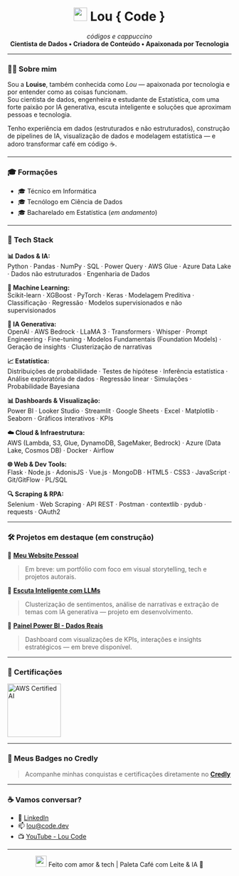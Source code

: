 <h1 align="center">
  <img src="https://img.icons8.com/ios-filled/50/d8a39d/coffee.png" width="30"/>
  Lou { Code }
</h1>

<p align="center">
  <em>códigos e cappuccino</em><br/>
  <strong>Cientista de Dados • Criadora de Conteúdo • Apaixonada por Tecnologia</strong>
</p>

---

### 👩‍💻 Sobre mim

Sou a **Louise**, também conhecida como *Lou* — apaixonada por tecnologia e por entender como as coisas funcionam.  
Sou cientista de dados, engenheira e estudante de Estatística, com uma forte paixão por IA generativa, escuta inteligente e soluções que aproximam pessoas e tecnologia.

Tenho experiência em dados (estruturados e não estruturados), construção de pipelines de IA, visualização de dados e modelagem estatística — e adoro transformar café em código ☕.

---

### 🎓 Formações

- 🎓 Técnico em Informática  
- 🎓 Tecnólogo em Ciência de Dados  
- 🎓 Bacharelado em Estatística (*em andamento*)

---

### 🧰 Tech Stack

**📊 Dados & IA:**  
Python · Pandas · NumPy · SQL · Power Query · AWS Glue · Azure Data Lake · Dados não estruturados · Engenharia de Dados

**🤖 Machine Learning:**  
Scikit-learn · XGBoost · PyTorch · Keras · Modelagem Preditiva · Classificação · Regressão · Modelos supervisionados e não supervisionados

**🧠 IA Generativa:**  
OpenAI · AWS Bedrock · LLaMA 3 · Transformers · Whisper · Prompt Engineering · Fine-tuning · Modelos Fundamentais (Foundation Models) · Geração de insights · Clusterização de narrativas

**📈 Estatística:**  
Distribuições de probabilidade · Testes de hipótese · Inferência estatística · Análise exploratória de dados · Regressão linear · Simulações · Probabilidade Bayesiana

**📊 Dashboards & Visualização:**  
Power BI · Looker Studio · Streamlit · Google Sheets · Excel · Matplotlib · Seaborn · Gráficos interativos · KPIs

**☁️ Cloud & Infraestrutura:**  
AWS (Lambda, S3, Glue, DynamoDB, SageMaker, Bedrock) · Azure (Data Lake, Cosmos DB) · Docker · Airflow

**🌐 Web & Dev Tools:**  
Flask · Node.js · AdonisJS · Vue.js · MongoDB · HTML5 · CSS3 · JavaScript · Git/GitFlow · PL/SQL

**🔍 Scraping & RPA:**  
Selenium · Web Scraping · API REST · Postman · contextlib · pydub · requests · OAuth2


---


### 🛠️ Projetos em destaque (em construção)

🔧 **[Meu Website Pessoal](https://loucode.dev)**  
> Em breve: um portfólio com foco em visual storytelling, tech e projetos autorais.

🔧 **[Escuta Inteligente com LLMs](https://github.com/loucode/clustering-llm)**  
> Clusterização de sentimentos, análise de narrativas e extração de temas com IA generativa — projeto em desenvolvimento.

🔧 **[Painel Power BI - Dados Reais](https://github.com/loucode/powerbi-dashboard)**  
> Dashboard com visualizações de KPIs, interações e insights estratégicos — em breve disponível.


---

### 📜 Certificações

[<img src="https://images.credly.com/size/340x340/images/4d4693bb-530e-4bca-9327-de07f3aa2348/image.png" width="120" alt="AWS Certified AI"/>](https://www.credly.com/badges/9a6048ad-2bf2-4ac9-919c-ba6447fcd131/public_url)

---

### 🏅 Meus Badges no Credly

> Acompanhe minhas conquistas e certificações diretamente no [**Credly**](https://www.credly.com/users/louise-carvalho/badges)

---

### ☕ Vamos conversar?

- 💼 [LinkedIn](https://www.linkedin.com/in/louiseca/)
- 📫 lou@code.dev
- 📺 [YouTube - Lou Code](https://www.youtube.com/@LouCode)

---

<p align="center">
  <img src="https://img.icons8.com/ios-filled/50/d8a39d/laptop.png" width="25"/> Feito com amor & tech | Paleta Café com Leite & IA 🎨
</p>
